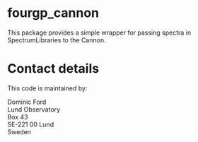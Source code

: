 # fourgp_cannon

This package provides a simple wrapper for passing spectra in SpectrumLibraries to the Cannon.

# Contact details
This code is maintained by:

Dominic Ford  
Lund Observatory  
Box 43  
SE-221 00 Lund  
Sweden

